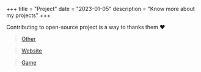 +++
title = "Project"
date = "2023-01-05"
description = "Know more about my projects"
+++

Contributing to open-source project is a way to thanks them ♥️ 

> [Other](/posts/projectstheme/other/)


> [Website](/posts/projectstheme/website/)


> [Game](/posts/projectstheme/games/)